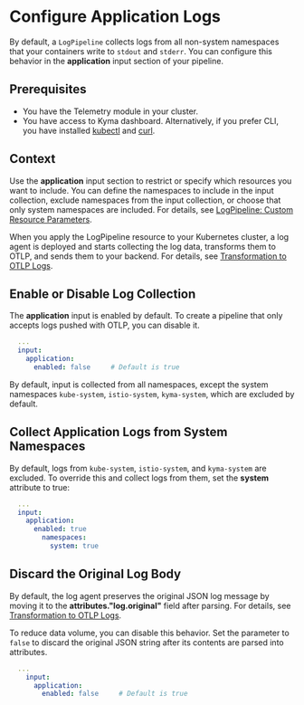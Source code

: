 # Configure Application Logs

By default, a `LogPipeline` collects logs from all non-system namespaces that your containers write to `stdout` and `stderr`. You can configure this behavior in the **application** input section of your pipeline.

## Prerequisites

- You have the Telemetry module in your cluster.
- You have access to Kyma dashboard. Alternatively, if you prefer CLI, you have installed [kubectl](https://kubernetes.io/docs/tasks/tools/#kubectl) and [curl](https://curl.se/).

## Context

Use the **application** input section to restrict or specify which resources you want to include. You can define the namespaces to include in the input collection, exclude namespaces from the input collection, or choose that only system namespaces are included. For details, see [LogPipeline: Custom Resource Parameters](https://kyma-project.io/#/telemetry-manager/user/resources/02-logpipeline?id=custom-resource-parameters).

When you apply the LogPipeline resource to your Kubernetes cluster, a log agent is deployed and starts collecting the log data, transforms them to OTLP, and sends them to your backend. For details, see [Transformation to OTLP Logs](../filter-and-process/transformation-to-otlp-logs.md).

## Enable or Disable Log Collection

The **application** input is enabled by default. To create a pipeline that only accepts logs pushed with OTLP, you can disable it.

```yaml
  ...
  input:
    application:
      enabled: false     # Default is true
```

By default, input is collected from all namespaces, except the system namespaces `kube-system`, `istio-system`, `kyma-system`, which are excluded by default.

## Collect Application Logs from System Namespaces

By default, logs from `kube-system`, `istio-system`, and `kyma-system` are excluded. To override this and collect logs from them, set the **system** attribute to true:

```yaml
  ...
  input:
    application:
      enabled: true
        namespaces:
          system: true
```

## Discard the Original Log Body

By default, the log agent preserves the original JSON log message by moving it to the **attributes."log.original"** field after parsing. For details, see [Transformation to OTLP Logs](../filter-and-process/transformation-to-otlp-logs.md).

To reduce data volume, you can disable this behavior. Set the parameter to `false` to discard the original JSON string after its contents are parsed into attributes.

```yaml
  ...
    input:
      application:
        enabled: false     # Default is true
```